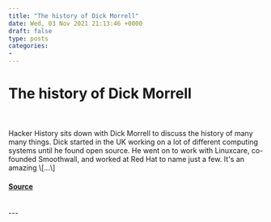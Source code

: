 ```yaml
---
title: "The history of Dick Morrell"
date: Wed, 03 Nov 2021 21:13:46 +0000
draft: false
type: posts
categories: 
- 
---
```

# The history of Dick Morrell

<br/>

<br/>
Hacker History sits down with Dick Morrell to discuss the history of many many things. Dick started in the UK working on a lot of different computing systems until he found open source. He went on to work with Linuxcare, co-founded Smoothwall, and worked at Red Hat to name just a few. It's an amazing \[…\]

#### [Source](https://hackerhistory.com/podcast/the-history-of-dick-morrell/)

<br/>
---
